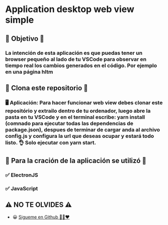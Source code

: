# Application desktop web view simple

## 🏁 Objetivo 🏁 

### La intención de esta aplicación es que puedas tener un browser pequeño al lado de tu VSCode para observar en tiempo real los cambios generados en el código. Por ejemplo en una página hltm

## 🕺 Clona este repositorio 🕺

### 🖥 Aplicación: Para hacer funcionar web view debes clonar este repositório y extrailo dentro de tu ordenador, luego abre la pasta en tu VSCode y en el terminal escribe: yarn install (comnado para ejecutar todas las dependencias de package.json), despues de terminar de cargar anda al archivo config.js y configura la url que deseas ocupar y estará todo listo. 👌 Solo ejecutar con yarn start.

## 🔧 Para la cración de la aplicación se utilizó 🔧

### ✅ ElectronJS
### ✅ JavaScript

## ⚠️ NO TE OLVIDES ⚠️
- 😀 [Sigueme en Github 🙋‍♂️❤️](https://github.com/LeandroGCruzP)
